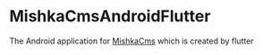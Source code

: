 # MishkaCmsAndroidFlutter
The Android application for [MishkaCms](https://github.com/mishka-group/mishka-cms) which is created by flutter
